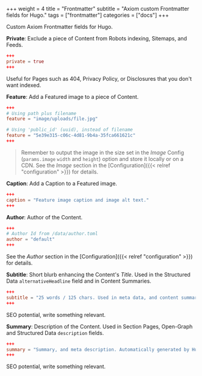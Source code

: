 +++
weight = 4
title = "Frontmatter"
subtitle = "Axiom custom Frontmatter fields for Hugo."
tags = ["frontmatter"]
categories = ["docs"]
+++

Custom Axiom Frontmatter fields for Hugo.

__Private__: Exclude a piece of Content from Robots indexing, Sitemaps, and Feeds.

```toml
+++
private = true
+++
```

Useful for Pages such as 404, Privacy Policy, or Disclosures that you don't want indexed.

__Feature__: Add a Featured image to a piece of Content.

```toml
+++
# Using path plus filename
feature = "image/uploads/file.jpg"

# Using 'public_id' (uuid), instead of filename
feature = "5e39e315-c06c-4d81-9b4a-35fca661621c"
+++
```

> Remember to output the image in the size set in the _Image_ Config (`params.image` `width` and `height`) option and store it locally or on a CDN. See the _Image_ section in the [Configuration]({{< relref "configuration" >}}) for details.

__Caption__: Add a Caption to a Featured image.

```toml
+++
caption = "Feature image caption and image alt text."
+++
```

__Author__: Author of the Content.

```toml
+++
# Author Id from /data/author.toml
author = "default"
+++
```

See the _Author_ section in the [Configuration]({{< relref "configuration" >}}) for details.

__Subtitle__: Short blurb enhancing the Content's _Title_. Used in the Structured Data `alternativeHeadline` field and in Content Summaries.

```toml
+++
subtitle = "25 words / 125 chars. Used in meta data, and content summaries."
+++
```

SEO potential, write something relevant.

__Summary__: Description of the Content. Used in Section Pages, Open-Graph and Structured Data `description` fields.

```toml
+++
summary = "Summary, and meta description. Automatically generated by Hugo's 'Summary' function if not provided."
+++
```

SEO potential, write something relevant.
